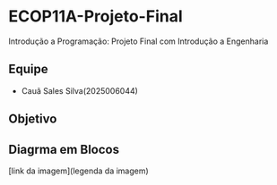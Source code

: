 # ECOP11A-Projeto-Final
Introdução a Programação: Projeto Final com Introdução a Engenharia

## Equipe
- Cauã Sales Silva(2025006044)


## Objetivo

## Diagrma em Blocos

[link da imagem](legenda da imagem)
